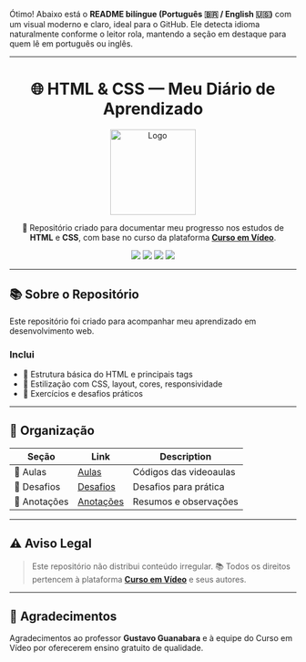 Ótimo! Abaixo está o **README bilíngue (Português 🇧🇷 / English 🇺🇸)** com um visual moderno e claro, ideal para o GitHub. Ele detecta idioma naturalmente conforme o leitor rola, mantendo a seção em destaque para quem lê em português ou inglês.

---

<h1 align="center">🌐 HTML & CSS — Meu Diário de Aprendizado</h1>

<p align="center">
  <img src=".../images/logo.png" alt="Logo" height="150">
</p>

<p align="center">
  🚀 Repositório criado para documentar meu progresso nos estudos de <strong>HTML</strong> e <strong>CSS</strong>, com base no curso da plataforma <a href="https://www.cursoemvideo.com" target="_blank"><strong>Curso em Vídeo</strong></a>.
</p>

<p align="center">
  <img src="https://img.shields.io/badge/HTML5-E34F26?style=for-the-badge&logo=html5&logoColor=fff">
  <img src="https://img.shields.io/badge/CSS3-1572B6?style=for-the-badge&logo=css3&logoColor=fff">
  <img src="https://img.shields.io/github/last-commit/PedroMantovaniMuniz/CursoEmVideo-HTML-CSS?style=for-the-badge">
  <img src="https://img.shields.io/github/languages/count/PedroMantovaniMuniz/CursoEmVideo-HTML-CSS?style=for-the-badge">
</p>

---

## 📚 Sobre o Repositório

Este repositório foi criado para acompanhar meu aprendizado em desenvolvimento web.

### Inclui

- 🧱 Estrutura básica do HTML e principais tags
- 🎨 Estilização com CSS, layout, cores, responsividade
- 🧩 Exercícios e desafios práticos

---

## 📂 Organização

| Seção | Link | Description |
|-------|------|-------------|
| 📘 Aulas | [Aulas](https://github.com/PedroMantovaniMuniz/CursoEmVideo-HTML-CSS/tree/main/Aulas) | Códigos das videoaulas |
| 🧩 Desafios | [Desafios](https://github.com/PedroMantovaniMuniz/CursoEmVideo-HTML-CSS/tree/main/Desafios) | Desafios para prática |
| 📝 Anotações | [Anotações](https://github.com/PedroMantovaniMuniz/CursoEmVideo-HTML-CSS/tree/main/Info) | Resumos e observações |

---

## ⚠️ Aviso Legal

> Este repositório não distribui conteúdo irregular.
> 📚 Todos os direitos pertencem à plataforma <strong><a href="https://www.cursoemvideo.com" target="_blank">Curso em Vídeo</a></strong> e seus autores.

---

## 🤝 Agradecimentos

Agradecimentos ao professor **Gustavo Guanabara** e à equipe do Curso em Vídeo por oferecerem ensino gratuito de qualidade.
